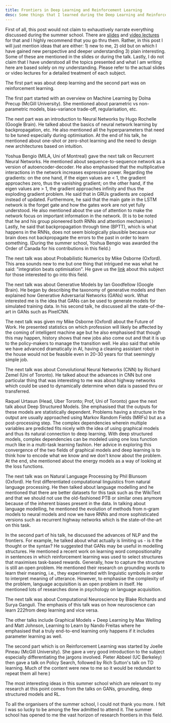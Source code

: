 ```yaml
---
title: Frontiers in Deep Learning and Reinforcement Learning 
desc: Some things that I learned during the Deep Learning and Reinforcement Learning Summer School at MILA, Montreal
---
```


First of all, this post would not claim to exhaustively narrate everything discussed during the summer school. There are [slides](https://mila.umontreal.ca/en/cours/deep-learning-summer-school-2017/schedule/) and [video lectures](http://videolectures.net/site/search/?q=deep+learning+summer+school) for that and I highly recommend that you go thru them. Rather, in this post I will just mention ideas that are either: 1) new to me, 2) old but on which I have gained new perspective and deeper understanding 3) plain interesting. Some of these are mentioned in the slides or during the talk. Lastly, I do not claim that I have understood all the topics presented and what I am writing here are based solely on my understanding. Please refer to the actual slides or video lectures for a detailed treatment of each subject. 

The first part was about deep learning and the second part was on reinforcement learning. 

The first part started with an overview on Machine Learning by Dolna Precup (McGill University). She mentioned about parametric vs non-parametric models, bias-variance trade-off, regularisation, etc. 

The next part was an introduction to Neural Networks by Hugo Rochelle (Google Brain). He talked about the basics of neural network learning by backpropagation, etc. He also mentioned all the hyperparameters that need to be tuned especially during optimisation. At the end of his talk, he mentioned about one-shot or zero-shot learning and the need to design new architectures based on intuition. 

Yoshua Bengio (MILA, Uni of Montreal) gave the next talk on Recurrent Neural Networks. He mentioned about sequence-to-sequence network as a version of autoencoder-decoder. He also emphasised that the multiplicative interactions in the network increases expressive power. Regarding the gradients: on the one hand, if the eigen values are < 1, the gradient approaches zero, thus the vanishing gradient; on the other hand, if the eigen values are > 1, the gradient approaches infinity and thus the exploding gradient problem. He said that in GRUs gradients are copied instead of updated. Furthermore, he said that the main gate in the LSTM network is the forget gate and how the gates work are not yet fully understood. He also mentioned about the use of attention to make the network focus on important information in the network. (It is to be noted that he and his group pioneered both RNNs and attention mechanism.) Lastly, he said that backpropagation through time (BPTT), which is what happens in the RNNs, does not seem biologically plausible because our brain does not backpropagate the errors to the past in order to learn something. (During the summer school, Yoshua Bengio was awarded the Order of Canada for his contributions in this field.) 

The next talk was about Probabilistic Numerics by Mike Osborne (Oxford). This area sounds new to me but one thing that intrigued me was what he said: "integration beats optimisation". He gave us the [link](http://probabilistic-numerics.org/) about this subject for those interested to go into this field. 

The next talk was about Generative Models by Ian Goodfellow (Google Brain). He began by describing the taxonomy of generative models and then explained how Generative Adversarial Networks (GANs) work. What interested me is the idea that GANs can be used to generate models for simulated training data. In his second talk, he discussed all the state-of-the-art in GANs such as PixelCNN. 

The next talk was given my Mike Osborne (Oxford) about the Future of Work. He presented statistics on which profession will likely be affected by the coming of intelligent machine age but he also emphasised that though this may happen, history shows that new jobs also come out and that it is up to the policy-makers to manage the transition well. He also said that while we have advanced dramatically in AI, having a cleaning assistant robot in the house would not be feasible even in 20-30 years for that seemingly simple job.

The next talk was about Convolutional Neural Networks (CNN) by Richard Zemel (Uni of Toronto). He talked about the advances in CNN but one particular thing that was interesting to me was about highway networks which could be used to dynamically determine when data is passed thru or transferred. 

Raquel Urtasun (Head, Uber Toronto; Prof, Uni of Toronto) gave the next talk about Deep Structured Models. She emphasised that the outputs for these models are statistically dependent. Problems having a structure in the output are usually approached using Markov Random Fields (MRFs) but as a post-processing step. The complex dependencies wherein multiple variables are predicted fits nicely with the idea of using graphical models and thus its natural connection to deep learning. With deep structured models, complex dependencies can be modeled using one loss function much like in a multi-task learning fashion. Her advice in exploring this convergence of the two fields of graphical models and deep learning is to think how to encode what we know and we don't know about the problem. At the end, she mentioned about the energy models as a way of looking at the loss functions. 

The next talk was on Natural Language Processing by Phil Blunsom (Oxford). He first differentiated computational linguistics from natural language processing. He then talked about language modelling and he mentioned that there are better datasets for this task such as the WikiText and that we should not use the old-fashioned PTB or similar ones anymore because of the inherent biases present in the data. In talking about language modelling, he mentioned the evolution of methods from n-gram models to neural models and now we have RNNs and more sophisticated versions such as recurrent highway networks which is the state-of-the-art on this task. 

In the second part of his talk, he discussed the advances of NLP and the frontiers. For example, he talked about what actually is limiting us - is it the thought or the syntax? He suggested that GANs may be useful in modelling structures. He mentioned a recent work on learning word compositionality in sentences in which reinforcement learning was used to select structures that maximises task-based rewards. Generally, how to capture the structure is still an open problem. He mentioned their research on grounding words to learn their meaning, i.e., they experimented with linguistic symbols in order to interpret meaning of utterance. However, to emphasise the complexity of the problem, language acquisition is an open problem in itself. He mentioned lots of researches done in psychology on language acquisition.

The next talk was about Computational Neuroscience by Blake Richards and Surya Ganguli. The emphasis of this talk was on how neuroscience can learn 222from deep learning and vice versa. 

The other talks include Graphical Models + Deep Learning by Max Welling and Matt Johnson, Learning to Learn by Nando Freitas where he emphasised that a truly end-to-end learning only happens if it includes parameter learning as well. 

The second part which is on Reinforcement Learning was started by Joelle Pineau (McGill University). She gave a very good introduction to the subject especially differentiating the jargons involved. Pieter Abbeel (UC Berkeley) then gave a talk on Policy Search, followed by Rich Sutton's talk on TD learning. Much of the content were new to me so it would be redundant to repeat them all here:) 

The most interesting ideas in this summer school which are relevant to my research at this point comes from the talks on GANs, grounding, deep structured models and RL.

To all the organisers of the summer school, I could not thank you more. I felt I was so lucky to be among the few admitted to attend it. The summer school has opened to me the vast horizon of research frontiers in this field.

